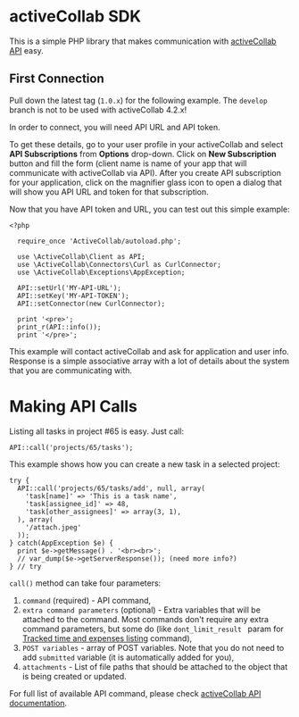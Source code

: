 # activeCollab SDK

This is a simple PHP library that makes communication with [activeCollab API](https://www.activecollab.com/help/books/api/index.html) easy. 

## First Connection

Pull down the latest tag (``1.0.x``) for the following example. The ``develop`` branch is not to be used with activeCollab 4.2.x!

In order to connect, you will need API URL and API token. 

To get these details, go to your user profile in your activeCollab and select **API Subscriptions** from **Options** drop-down. Click on **New Subscription** button and fill the form (client name is name of your app that will communicate with activeCollab via API). After you create API subscription for your application, click on the magnifier glass icon to open a dialog that will show you API URL and token for that subscription.

Now that you have API token and URL, you can test out this simple example:

    <?php
    
      require_once 'ActiveCollab/autoload.php';
    
      use \ActiveCollab\Client as API;
      use \ActiveCollab\Connectors\Curl as CurlConnector;
      use \ActiveCollab\Exceptions\AppException;
    
      API::setUrl('MY-API-URL');
      API::setKey('MY-API-TOKEN');
      API::setConnector(new CurlConnector);
    
      print '<pre>';
      print_r(API::info());
      print '</pre>';

This example will contact activeCollab and ask for application and user info. Response is a simple associative array with a lot of details about the system that you are communicating with.

# Making API Calls

Listing all tasks in project #65 is easy. Just call:

    API::call('projects/65/tasks');

This example shows how you can create a new task in a selected project:

    try {
      API::call('projects/65/tasks/add', null, array(
        'task[name]' => 'This is a task name',
        'task[assignee_id]' => 48,
        'task[other_assignees]' => array(3, 1),
      ), array(
        '/attach.jpeg'
      ));
    } catch(AppException $e) {
      print $e->getMessage() . '<br><br>';
      // var_dump($e->getServerResponse()); (need more info?)
    } // try

``call()`` method can take four parameters:

1. ``command`` (required) - API command,
2. ``extra command parameters`` (optional) - Extra variables that will be attached to the command. Most commands don't require any extra command parameters, but some do (like ``dont_limit_result `` param for [Tracked time and expenses listing](https://www.activecollab.com/help/books/api/time-and-expenses.html#s-tracking) command),
3. ``POST variables`` - array of POST variables. Note that you do not need to add ``submitted`` variable (it is automatically added for you),
4. ``attachments`` - List of file paths that should be attached to the object that is being created or updated.

For full list of available API command, please check [activeCollab API documentation](https://www.activecollab.com/help/books/api/index.html).
